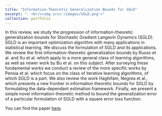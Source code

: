 ```yaml
---
title: "Information-Theoretic Generalization Bounds for SGLD"
excerpt: ". <br/><img src='/images/SGLD.png'>"
collection: portfolio
---
```

In this review, we study the progression of information-theoretic generalization bounds for Stochastic Gradient Langevin Dynamics (SGLD). SGLD is an important optimization algorithm with many applications in statistical learning. We discuss the formulation of SGLD and its applications. We review the first information-theoretic generalization bounds by Russo et al. and Xu et al. which apply to a more general class of learning algorithms, as well as newer work by Bu et al. on this subject. After surveying these fundamental works we conduct a review of the more specific works by Pensia et al. which focus on the class of iterative learning algorithms, of which SGLD is a part. We also review the work Haghifam, Negrea et al., which presents a new frontier in information theoretic bounds for SGLD by formulating the data-dependant estimation framework. Finally, we present a simple novel information-theoretic method to bound the generalization error of a particular formulation of SGLD with a square error loss function.

You can find the paper <a href="https://justinkang221.github.io/files/paper6.pdf">here</a>.


